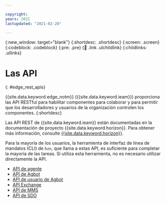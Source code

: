 ```yaml
---

copyright:
years: 2021
lastupdated: "2021-02-20"

---
```


{:new_window: target="blank"}
{:shortdesc: .shortdesc}
{:screen: .screen}
{:codeblock: .codeblock}
{:pre: .pre}
{:child: .link .ulchildlink}
{:childlinks: .ullinks}

# Las API
{: #edge_rest_apis}

{{site.data.keyword.edge_notm}} ({{site.data.keyword.ieam}}) proporciona las API RESTful para habilitar componentes para colaborar y para permitir que los desarrolladores y usuarios de la organización controlen los componentes.
{:shortdesc}

Las API REST de {{site.data.keyword.ieam}} están documentadas en la documentación de proyecto {{site.data.keyword.horizon}}. Para obtener más información, consulte [{{site.data.keyword.horizon}}](https://github.com/open-horizon).

Para la mayoría de los usuarios, la herramienta de interfaz de línea de mandatos (CLI) de `hzn`, que llama a estas API, es suficiente para completar la mayoría de las tareas. Si utiliza esta herramienta, no es necesario utilizar directamente la API.

* [API de agente](agent_api.md)
* [API de Agbot](agbot_api.md)
* [API de usuario de Agbot](agbot_secure_api.html)
* [API Exchange](exchange_swagger.html)
* [API de MMS](mms_swagger.html)
* [API de SDO](sdo_swagger.html)
